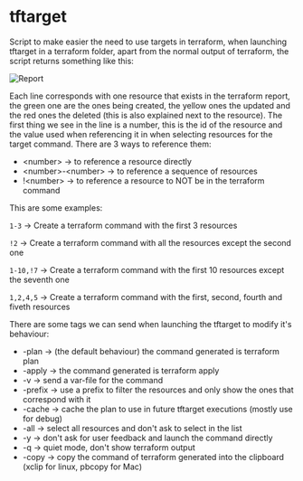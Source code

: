 # tftarget

Script to make easier the need to use targets in terraform, when launching tftarget in a terraform folder, apart from the normal output of terraform, the script returns something like this:

![Report](https://github.com/smorenodp/tftarget/blob/main/images/report.png)

Each line corresponds with one resource that exists in the terraform report, the green one are the ones being created, the yellow ones the updated and the red ones the deleted (this is also explained next to the resource). The first thing we see in the line is a number, this is the id of the resource and the value used when referencing it in when selecting resources for the target command. There are 3 ways to reference them:

* \<number\> -> to reference a resource directly
* \<number\>-\<number\> -> to reference a sequence of resources
* !\<number\> -> to reference a resource to NOT be in the terraform command

This are some examples:

`1-3` -> Create a terraform command with the first 3 resources

`!2` -> Create a terraform command with all the resources except the second one

`1-10,!7` -> Create a terraform command with the first 10 resources except the seventh one

`1,2,4,5` -> Create a terraform command with the first, second, fourth and fiveth resources



There are some tags we can send when launching the tftarget to modify it's behaviour:

* -plan -> (the default behaviour) the command generated is terraform plan
* -apply -> the command generated is terraform apply
* -v -> send a var-file for the command
* -prefix -> use a prefix to filter the resources and only show the ones that correspond with it
* -cache -> cache the plan to use in future tftarget executions (mostly use for debug)
* -all -> select all resources and don't ask to select in the list
* -y -> don't ask for user feedback and launch the command directly
* -q -> quiet mode, don't show terraform output
* -copy -> copy the command of terraform generated into the clipboard (xclip for linux, pbcopy for Mac)



